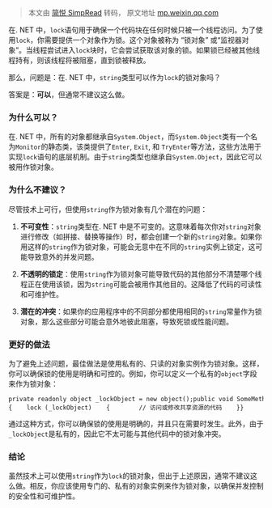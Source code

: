 > 本文由 [简悦 SimpRead](http://ksria.com/simpread/) 转码， 原文地址 [mp.weixin.qq.com](https://mp.weixin.qq.com/s/ni9i0jc3EuQfBNojnlZH-g)

在. NET 中，`lock`语句用于确保一个代码块在任何时候只被一个线程访问。为了使用`lock`，你需要提供一个对象作为锁。这个对象被称为 “锁对象” 或“监视器对象”。当线程尝试进入`lock`块时，它会尝试获取该对象的锁。如果锁已经被其他线程持有，则该线程将被阻塞，直到锁被释放。

那么，问题是：在. NET 中，`string`类型可以作为`lock`的锁对象吗？

答案是：**可以**，但通常不建议这么做。

### 为什么可以？

在. NET 中，所有的对象都继承自`System.Object`，而`System.Object`类有一个名为`Monitor`的静态类，该类提供了`Enter`, `Exit`, 和 `TryEnter`等方法，这些方法用于实现`lock`语句的底层机制。由于`string`类型也继承自`System.Object`，因此它可以被用作锁对象。

### 为什么不建议？

尽管技术上可行，但使用`string`作为锁对象有几个潜在的问题：

1.  **不可变性**：`string`类型在. NET 中是不可变的。这意味着每次你对`string`对象进行修改（如拼接、替换等操作）时，都会创建一个新的`string`对象。如果你用这样的`string`作为锁对象，可能会无意中在不同的`string`实例上锁定，这可能导致意外的并发问题。
    
2.  **不透明的锁定**：使用`string`作为锁对象可能导致代码的其他部分不清楚哪个线程正在使用该锁，因为`string`可能会被用作其他目的。这降低了代码的可读性和可维护性。
    
3.  **潜在的冲突**：如果你的应用程序中的不同部分都使用相同的`string`常量作为锁对象，那么这些部分可能会意外地彼此阻塞，导致死锁或性能问题。
    

### 更好的做法

为了避免上述问题，最佳做法是使用私有的、只读的对象实例作为锁对象。这样，你可以确保锁的使用是明确和可控的。例如，你可以定义一个私有的`object`字段来作为锁对象：

```
private readonly object _lockObject = new object();public void SomeMethod(){    lock (_lockObject)    {        // 访问或修改共享资源的代码    }}
```

通过这种方式，你可以确保锁的使用是明确的，并且只在需要时发生。此外，由于`_lockObject`是私有的，因此它不太可能与其他代码中的锁对象冲突。

### 结论

虽然技术上可以使用`string`作为`lock`的锁对象，但出于上述原因，通常不建议这么做。相反，你应该使用专门的、私有的对象实例来作为锁对象，以确保并发控制的安全性和可维护性。